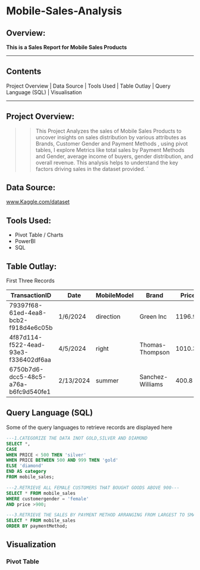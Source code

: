 # Mobile-Sales-Analysis

## Overview:
__This is a Sales Report for Mobile Sales Products__

---

## Contents
Project Overview | Data Source | Tools Used | Table Outlay | Query Language (SQL) | Visualisation 

---

## Project Overview:
> > This Project Analyzes the sales of Mobile Sales Products to uncover insights on sales distribution by various attributes as Brands, Customer Gender and Payment Methods , using pivot tables, I explore Metrics like total sales by Payment Methods and Gender, average income of buyers, gender distribution, and overall revenue. This analysis helps to understand the key factors driving sales in the dataset provided.
`
## Data Source:
www.Kaggle.com/dataset 

## Tools Used:
+ Pivot Table / Charts 
+ PowerBI
+ SQL

## Table Outlay:
First Three Records

|TransactionID	|Date	|MobileModel	|Brand	|Price	|UnitsSold	|TotalRevenue	|CustomerAge|	CustomerGender |	Location |	PaymentMethod|
|---------|--------|--------|----------|----------|---------|---------|----------|------------|--------|---------|
|79397f68-61ed-4ea8-bcb2-f918d4e6c05b	|1/6/2024	|direction	|Green Inc|	1196.95| 85	|28002.8	|32	|Female| Port Erik	|Online|
|4f87d114-f522-4ead-93e3-f336402df6aa	|4/5/2024	|right	|Thomas-Thompson|	1010.34|	64	|2378.82	|55	|Female| East Linda|	Credit Card|
|6750b7d6-dcc5-48c5-a76a-b6fc9d540fe1	|2/13/2024	|summer	|Sanchez-Williams|	400.8|	95|	31322.56|	57	|Male	|East Angelicastad|	Online|

## Query Language (SQL) 
Some of the query languages to retrieve records are displayed here 

```SQL
---1.CATEGORIZE THE DATA INOT GOLD,SILVER AND DIAMOND
SELECT *,
CASE
WHEN PRICE < 500 THEN 'silver'
WHEN PRICE BETWEEN 500 AND 999 THEN 'gold'
ELSE 'diamond'
END AS category
FROM mobile_sales;

---2.RETRIEVE ALL FEMALE CUSTOMERS THAT BOUGHT GOODS ABOVE 900---
SELECT * FROM mobile_sales
WHERE customergender = 'female'
AND price >900;

---3.RETRIEVE THE SALES BY PAYMENT METHOD ARRANGING FROM LARGEST TO SMALLEST AMOUNT---
SELECT * FROM mobile_sales
ORDER BY paymentMethod;

```

## Visualization
### Pivot Table 







